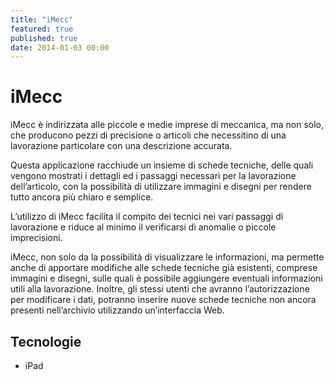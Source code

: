```yaml
---
title: "iMecc"
featured: true
published: true
date: 2014-01-03 00:00
---
```

# iMecc

iMecc è indirizzata alle piccole e medie imprese di meccanica, ma non solo, che producono pezzi di precisione o articoli che necessitino di una lavorazione particolare con una descrizione accurata.

Questa applicazione racchiude un insieme di schede tecniche, delle quali vengono mostrati i dettagli ed i passaggi necessari per la lavorazione dell’articolo, con la possibilità di utilizzare immagini e disegni per rendere tutto ancora più chiaro e semplice.

L’utilizzo di iMecc facilita il compito dei tecnici nei vari passaggi di lavorazione e riduce al minimo il verificarsi di anomalie o piccole imprecisioni.

iMecc, non solo da la possibilità di visualizzare le informazioni, ma permette anche di apportare modifiche alle schede tecniche già esistenti, comprese immagini e disegni, sulle quali è possibile aggiungere eventuali informazioni utili alla lavorazione. Inoltre, gli stessi utenti che avranno l’autorizzazione per modificare i dati, potranno inserire nuove schede tecniche non ancora presenti nell’archivio utilizzando un’interfaccia Web.

## Tecnologie

- iPad
